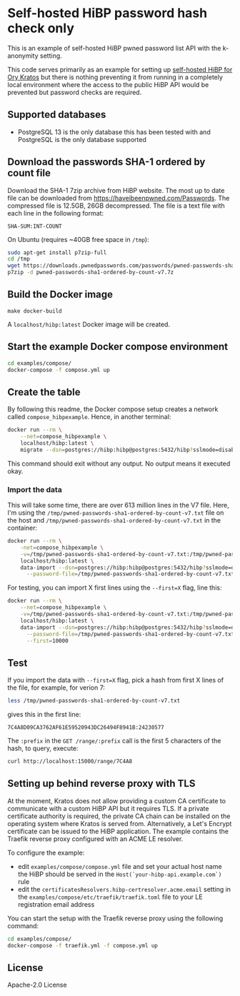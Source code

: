 # Self-hosted HiBP password hash check only

This is an example of self-hosted HiBP pwned password list API with the k-anonymity setting.

This code serves primarily as an example for setting up [self-hosted HiBP for Ory Kratos](https://github.com/ory/kratos/pull/1009#issuecomment-826372061) but there is nothing preventing it from running in a completely local environment where the access to the public HiBP API would be prevented but password checks are required.

## Supported databases

- PostgreSQL 13 is the only database this has been tested with and PostgreSQL is the only database supported

## Download the passwords SHA-1 ordered by count file

Download the SHA-1 7zip archive from HiBP website. The most up to date file can be downloaded from https://haveibeenpwned.com/Passwords. The compressed file is 12.5GB, 26GB decompressed. The file is a text file with each line in the following format:

```
SHA-SUM:INT-COUNT
```

On Ubuntu (requires ~40GB free space in `/tmp`):

```sh
sudo apt-get install p7zip-full
cd /tmp
wget https://downloads.pwnedpasswords.com/passwords/pwned-passwords-sha1-ordered-by-count-v7.7z
p7zip -d pwned-passwords-sha1-ordered-by-count-v7.7z
```

## Build the Docker image

```
make docker-build
```

A `localhost/hibp:latest` Docker image will be created.

## Start the example Docker compose environment

```sh
cd examples/compose/
docker-compose -f compose.yml up
```

## Create the table

By following this readme, the Docker compose setup creates a network called `compose_hibpexample`. Hence, in another terminal:

```sh
docker run --rm \
    --net=compose_hibpexample \
    localhost/hibp:latest \
    migrate --dsn=postgres://hibp:hibp@postgres:5432/hibp?sslmode=disable
```

This command should exit without any output. No output means it executed okay.

### Import the data

This will take some time, there are over 613 million lines in the V7 file. Here, I'm using the `/tmp/pwned-passwords-sha1-ordered-by-count-v7.txt` file on the host and `/tmp/pwned-passwords-sha1-ordered-by-count-v7.txt` in the container:

```sh
docker run --rm \
    -net=compose_hibpexample \
    -v=/tmp/pwned-passwords-sha1-ordered-by-count-v7.txt:/tmp/pwned-passwords-sha1-ordered-by-count-v7.txt \
    localhost/hibp:latest \
    data-import --dsn=postgres://hibp:hibp@postgres:5432/hibp?sslmode=disable \
      --password-file=/tmp/pwned-passwords-sha1-ordered-by-count-v7.txt
```

For testing, you can import X first lines using the `--first=X` flag, line this:

```sh
docker run --rm \
    --net=compose_hibpexample \
    -v=/tmp/pwned-passwords-sha1-ordered-by-count-v7.txt:/tmp/pwned-passwords-sha1-ordered-by-count-v7.txt \
    localhost/hibp:latest \
    data-import --dsn=postgres://hibp:hibp@postgres:5432/hibp?sslmode=disable \
      --password-file=/tmp/pwned-passwords-sha1-ordered-by-count-v7.txt \
      --first=10000
```

## Test

If you import the data with `--first=X` flag, pick a hash from first X lines of the file, for example, for verion 7:

```sh
less /tmp/pwned-passwords-sha1-ordered-by-count-v7.txt
```

gives this in the first line:

```
7C4A8D09CA3762AF61E59520943DC26494F8941B:24230577
```

The `:prefix` in the `GET /range/:prefix` call is the first 5 characters of the hash, to query, execute:

```sh
curl http://localhost:15000/range/7C4A8
```

## Setting up behind reverse proxy with TLS

At the moment, Kratos does not allow providing a custom CA certificate to communicate with a custom HiBP API but it requires TLS. If a private certificate authority is required, the private CA chain can be installed on the operating system where Kratos is served from. Alternatively, a Let's Encrypt certificate can be issued to the HiBP application. The example contains the Traefik reverse proxy configured with an ACME LE resolver.

To configure the example:

- edit `examples/compose/compose.yml` file and set your actual host name the HiBP should be served in the ``Host(`your-hibp-api.example.com`)`` rule
- edit the `certificatesResolvers.hibp-certresolver.acme.email` setting in the `examples/compose/etc/traefik/traefik.toml` file to your LE registration email address

You can start the setup with the Traefik reverse proxy using the following command:

```sh
cd examples/compose/
docker-compose -f traefik.yml -f compose.yml up
```

## License

Apache-2.0 License
